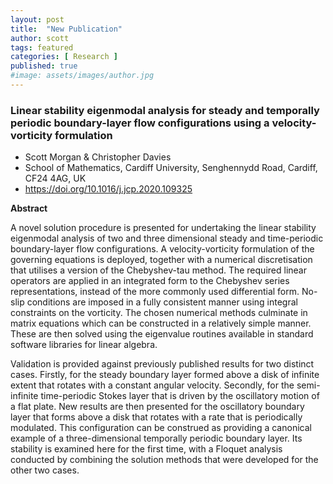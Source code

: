 ```yaml
---
layout: post
title:  "New Publication"
author: scott
tags: featured
categories: [ Research ]
published: true
#image: assets/images/author.jpg
---
```


### Linear stability eigenmodal analysis for steady and temporally periodic boundary-layer flow configurations using a velocity-vorticity formulation

- Scott Morgan &amp; Christopher Davies
- School of Mathematics, Cardiff University, Senghennydd Road, Cardiff, CF24 4AG, UK
- https://doi.org/10.1016/j.jcp.2020.109325

**Abstract**

A novel solution procedure is presented for undertaking the linear stability eigenmodal analysis of two and three dimensional steady and time-periodic boundary-layer flow configurations. A velocity-vorticity formulation of the governing equations is deployed, together with a numerical discretisation that utilises a version of the Chebyshev-tau method. The required linear operators are applied in an integrated form to the Chebyshev series representations, instead of the more commonly used differential form. No-slip conditions are imposed in a fully consistent manner using integral constraints on the vorticity. The chosen numerical methods culminate in matrix equations which can be constructed in a relatively simple manner. These are then solved using the eigenvalue routines available in standard software libraries for linear algebra.

Validation is provided against previously published results for two distinct cases. Firstly, for the steady boundary layer formed above a disk of infinite extent that rotates with a constant angular velocity. Secondly, for the semi-infinite time-periodic Stokes layer that is driven by the oscillatory motion of a flat plate. New results are then presented for the oscillatory boundary layer that forms above a disk that rotates with a rate that is periodically modulated. This configuration can be construed as providing a canonical example of a three-dimensional temporally periodic boundary layer. Its stability is examined here for the first time, with a Floquet analysis conducted by combining the solution methods that were developed for the other two cases.
